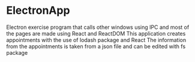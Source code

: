 # ElectronApp
Electron exercise program that calls other windows using IPC and most of the pages are made using React and ReactDOM
This application creates appointments with the use of lodash package and React
The information from the appointments is taken from a json file and can be edited with fs package
